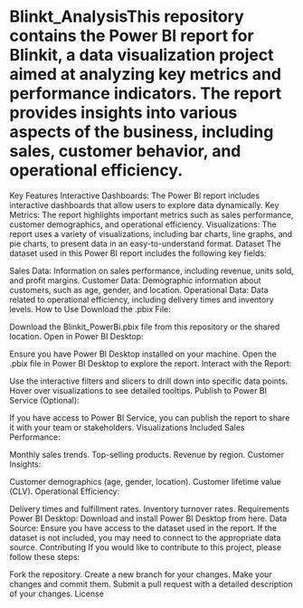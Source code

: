 # Blinkt_AnalysisThis repository contains the Power BI report for Blinkit, a data visualization project aimed at analyzing key metrics and performance indicators. The report provides insights into various aspects of the business, including sales, customer behavior, and operational efficiency.

Key Features
Interactive Dashboards: The Power BI report includes interactive dashboards that allow users to explore data dynamically.
Key Metrics: The report highlights important metrics such as sales performance, customer demographics, and operational efficiency.
Visualizations: The report uses a variety of visualizations, including bar charts, line graphs, and pie charts, to present data in an easy-to-understand format.
Dataset
The dataset used in this Power BI report includes the following key fields:

Sales Data: Information on sales performance, including revenue, units sold, and profit margins.
Customer Data: Demographic information about customers, such as age, gender, and location.
Operational Data: Data related to operational efficiency, including delivery times and inventory levels.
How to Use
Download the .pbix File:

Download the Blinkit_PowerBi.pbix file from this repository or the shared location.
Open in Power BI Desktop:

Ensure you have Power BI Desktop installed on your machine.
Open the .pbix file in Power BI Desktop to explore the report.
Interact with the Report:

Use the interactive filters and slicers to drill down into specific data points.
Hover over visualizations to see detailed tooltips.
Publish to Power BI Service (Optional):

If you have access to Power BI Service, you can publish the report to share it with your team or stakeholders.
Visualizations Included
Sales Performance:

Monthly sales trends.
Top-selling products.
Revenue by region.
Customer Insights:

Customer demographics (age, gender, location).
Customer lifetime value (CLV).
Operational Efficiency:

Delivery times and fulfillment rates.
Inventory turnover rates.
Requirements
Power BI Desktop: Download and install Power BI Desktop from here.
Data Source: Ensure you have access to the dataset used in the report. If the dataset is not included, you may need to connect to the appropriate data source.
Contributing
If you would like to contribute to this project, please follow these steps:

Fork the repository.
Create a new branch for your changes.
Make your changes and commit them.
Submit a pull request with a detailed description of your changes.
License
